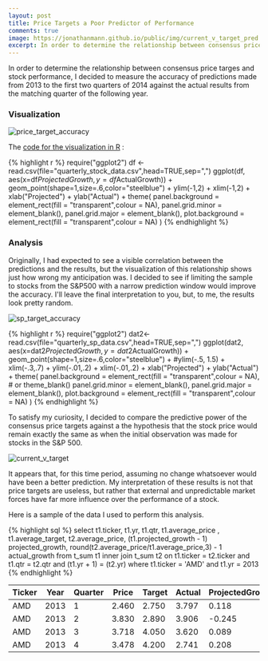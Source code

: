 ```yaml
---
layout: post
title: Price Targets a Poor Predictor of Performance
comments: true
image: https://jonathanmann.github.io/public/img/current_v_target_pred.png
excerpt: In order to determine the relationship between consensus price targes and stock performance, I decided to measure the accuracy of predictions made from 2013 to the first two quarters of 2014 against the actual results from the matching quarter of the following year.  
---
```


In order to determine the relationship between consensus price targes and stock performance, I decided to measure the accuracy of predictions made from 2013 to the first two quarters of 2014 against the actual results from the matching quarter of the following year.

### Visualization 

![price_target_accuracy](https://jonathanmann.github.io/public/img/price_target_accuracy.png) 

The [code for the visualization in R](https://github.com/jonathanmann/blog_examples/blob/master/R/price_target_accuracy/price_target_accuracy.R) :

{% highlight r %}
require("ggplot2")
df <- read.csv(file="quarterly_stock_data.csv",head=TRUE,sep=",")
ggplot(df, aes(x=df$ProjectedGrowth, y=df$ActualGrowth)) + 
  geom_point(shape=1,size=.6,color="steelblue") +
  ylim(-1,2) + xlim(-1,2) +
  xlab("Projected") + ylab("Actual") + 
  theme(
    panel.background = element_rect(fill = "transparent",colour = NA),
    panel.grid.minor = element_blank(),
    panel.grid.major = element_blank(),
    plot.background = element_rect(fill = "transparent",colour = NA)
  )
{% endhighlight %}

### Analysis

Originally, I had expected to see a visible correlation between the predictions and the results, but the visualization of this relationship shows just how wrong my anticipation was. I decided to see if limiting the sample to stocks from the S&P500 with a narrow prediction window would improve the accuracy. I'll leave the final interpretation to you, but, to me, the results look pretty random.

![sp_target_accuracy](https://jonathanmann.github.io/public/img/sp_target_accuracy.png) 

{% highlight r %}
require("ggplot2")
dat2<- read.csv(file="quarterly_sp_data.csv",head=TRUE,sep=",")
ggplot(dat2, aes(x=dat2$ProjectedGrowth, y=dat2$ActualGrowth)) + geom_point(shape=1,size=.6,color="steelblue") + 
  #ylim(-.5, 1.5) + xlim(-.3,.7) + 
  ylim(-.01,.2) + xlim(-.01,.2) +
  xlab("Projected") + ylab("Actual") + theme(
    panel.background = element_rect(fill = "transparent",colour = NA), # or theme_blank()
    panel.grid.minor = element_blank(), 
    panel.grid.major = element_blank(),
    plot.background = element_rect(fill = "transparent",colour = NA)
  )
{% endhighlight %}

To satisfy my curiosity, I decided to compare the predictive power of the consensus price targets against a the hypothesis that the stock price would remain exactly the same as when the initial observation was made for stocks in the S&P 500.

![current_v_target](https://jonathanmann.github.io/public/img/current_v_target_pred.png) 

It appears that, for this time period, assuming no change whatsoever would have been a better prediction. My interpretation of these results is not that price targets are useless, but rather that external and unpredictable market forces have far more influence over the performance of a stock.

Here is a sample of the data I used to perform this analysis.

{% highlight sql %}
select t1.ticker, t1.yr, t1.qtr, t1.average_price , t1.average_target, t2.average_price, 
(t1.projected_growth - 1) projected_growth, round(t2.average_price/t1.average_price,3) - 1 actual_growth
from t_sum t1 inner join t_sum t2 on t1.ticker = t2.ticker 
and t1.qtr = t2.qtr and (t1.yr + 1) = (t2.yr)
where t1.ticker = 'AMD' and t1.yr = 2013
{% endhighlight %}


<table>
  <thead>
    <tr>
      <th>Ticker</th>
	  <th>Year</th>
	  <th>Quarter</th>
	  <th>Price</th>
      <th>Target</th>
      <th>Actual</th>
      <th>ProjectedGrowth</th>
      <th>ActualGrowth</th>
    </tr>
  </thead>
  <tbody>
    <tr>
      <td>AMD</td>
      <td>2013</td>
	  <td>1</td>
      <td>2.460</td>
	  <td>2.750</td>
	  <td>3.797</td>
	  <td>0.118</td>
	  <td>0.543</td>
    </tr>
     <tr>
      <td>AMD</td>
      <td>2013</td>
	  <td>2</td>
      <td>3.830</td>
	  <td>2.890</td>
	  <td>3.906</td>
	  <td>-0.245</td>
	  <td>0.020</td>
    </tr>  
     <tr>
      <td>AMD</td>
      <td>2013</td>
	  <td>3</td>
      <td>3.718</td>
	  <td>4.050</td>
	  <td>3.620</td>
	  <td>0.089</td>
	  <td>-0.026</td>
    </tr>
     <tr>
      <td>AMD</td>
      <td>2013</td>
	  <td>4</td>
      <td>3.478</td>
	  <td>4.200</td>
	  <td>2.741</td>
	  <td>0.208</td>
	  <td>-0.212</td>
    </tr> 
  </tbody>
</table>
